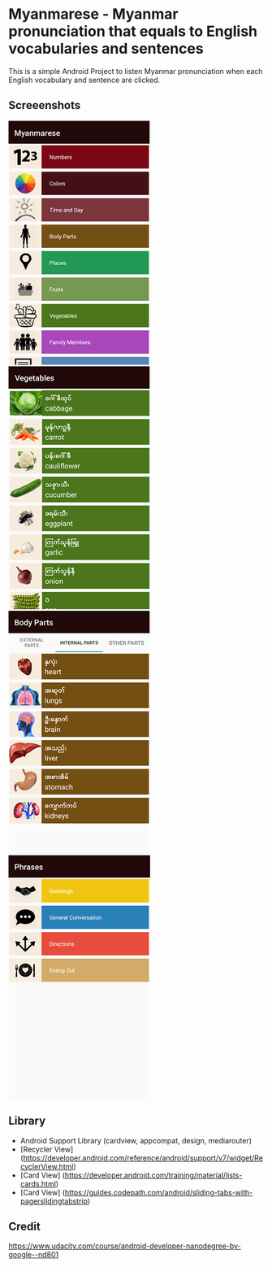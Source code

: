 # Myanmarese - Myanmar pronunciation that equals to English vocabularies and sentences
This is a simple Android Project to listen Myanmar pronunciation when each English vocabulary and sentence are clicked.

## Screeenshots
![Menu](https://github.com/khantkhantnyeinsoe/myanmarese/blob/master/20891353_1058241990977364_785232335_n.png "Menu")
![Vegetable](https://github.com/khantkhantnyeinsoe/myanmarese/blob/master/20916834_1058242004310696_1479579398_n.png "Vegetable")
![Body parts](https://github.com/khantkhantnyeinsoe/myanmarese/blob/master/20937994_1058241997644030_1413013065_n.png "Body parts")
![Phrases](https://github.com/khantkhantnyeinsoe/myanmarese/blob/master/20939106_1058242007644029_492640078_n.png "Phrases")

## Library
- Android Support Library (cardview, appcompat, design, mediarouter)
- [Recycler View] (https://developer.android.com/reference/android/support/v7/widget/RecyclerView.html)
- [Card View] (https://developer.android.com/training/material/lists-cards.html)
- [Card View] (https://guides.codepath.com/android/sliding-tabs-with-pagerslidingtabstrip)

## Credit
https://www.udacity.com/course/android-developer-nanodegree-by-google--nd801



